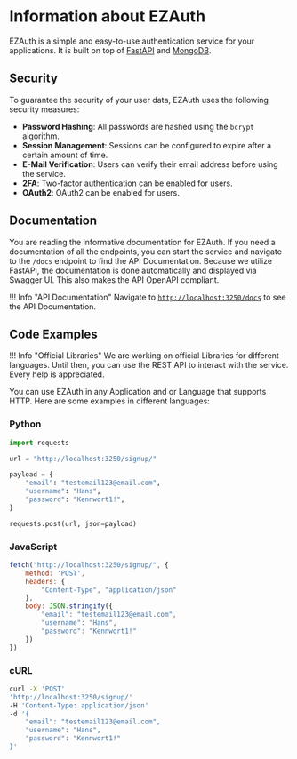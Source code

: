 # Information about EZAuth

EZAuth is a simple and easy-to-use authentication service for your applications. It is built on top of [FastAPI](https://fastapi.tiangolo.com/)
and [MongoDB](https://www.mongodb.com/).

## Security
To guarantee the security of your user data, EZAuth uses the following security measures:

- **Password Hashing**: All passwords are hashed using the `bcrypt` algorithm.
- **Session Management**: Sessions can be configured to expire after a certain amount of time.
- **E-Mail Verification**: Users can verify their email address before using the service.
- **2FA**: Two-factor authentication can be enabled for users.
- **OAuth2**: OAuth2 can be enabled for users.

## Documentation
You are reading the informative documentation for EZAuth. 
If you need a documentation of all the endpoints, you can start the service and navigate to the `/docs` endpoint to find the API Documentation.
Because we utilize FastAPI, the documentation is done automatically and displayed via Swagger UI.
This also makes the API OpenAPI compliant.

!!! Info "API Documentation"
    Navigate to [`http://localhost:3250/docs`](http://localhost:3250/docs) to see the API Documentation.

## Code Examples

!!! Info "Official Libraries"
    We are working on official Libraries for different languages. Until then, you can use the REST API to interact with the service.
    Every help is appreciated.


You can use EZAuth in any Application and or Language that supports HTTP.
Here are some examples in different languages:

### Python
```py linenums="1"
import requests

url = "http://localhost:3250/signup/"

payload = {
    "email": "testemail123@email.com",
    "username": "Hans",
    "password": "Kennwort1!",
}

requests.post(url, json=payload)
```

### JavaScript
```js linenums="1"
fetch("http://localhost:3250/signup/", {
    method: 'POST',
    headers: {
        "Content-Type", "application/json"
    },
    body: JSON.stringify({
        "email": "testemail123@email.com",
        "username": "Hans",
        "password": "Kennwort1!"
    })
})
```

### cURL
```bash
curl -X 'POST'
'http://localhost:3250/signup/'
-H 'Content-Type: application/json'
-d '{
    "email": "testemail123@email.com",
    "username": "Hans",
    "password": "Kennwort1!"
}'
```
